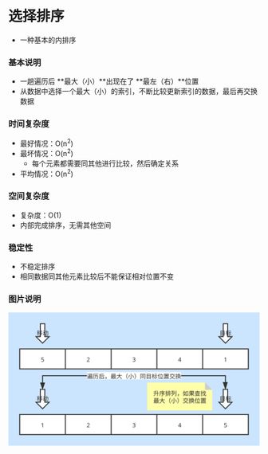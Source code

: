 # 选择排序
* 一种基本的内排序

### 基本说明
* 一趟遍历后 **最大（小）**出现在了 **最左（右）**位置
* 从数据中选择一个最大（小）的索引，不断比较更新索引的数据，最后再交换数据

### 时间复杂度
* 最好情况：O(n<sup>2</sup>)
* 最坏情况：O(n<sup>2</sup>)
    + 每个元素都需要同其他进行比较，然后确定关系
* 平均情况：O(n<sup>2</sup>)

### 空间复杂度
* 复杂度：O(1)
* 内部完成排序，无需其他空间

### 稳定性
* 不稳定排序
* 相同数据同其他元素比较后不能保证相对位置不变

### 图片说明
![选择排序](../pic/selection.svg)